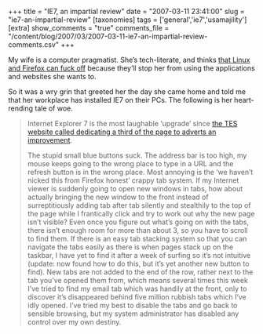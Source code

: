 +++
title = "IE7, an impartial review"
date = "2007-03-11 23:41:00"
slug = "ie7-an-impartial-review"
[taxonomies]
tags = ['general','ie7','usamajility']
[extra]
show_comments = "true"
comments_file = "/content/blog/2007/03/2007-03-11-ie7-an-impartial-review-comments.csv"
+++

My wife is a computer pragmatist. She’s tech-literate, and thinks [that Linux and Firefox can fuck off](http://philwilson.org/blog/2004/07/mozilla-can-fuck-off.html) because they’ll stop her from using the applications and websites she wants to.

So it was a wry grin that greeted her the day she came home and told me that her workplace has installed IE7 on their PCs. The following is her heart-rending tale of woe.

> Internet Explorer 7 is the most laughable ‘upgrade’ since [the TES website called dedicating a third of the page to adverts an improvement](http://philwilson.org/blog/2006/11/teaching-website-shambles.html).
> 
> The stupid small blue buttons suck. The address bar is too high, my mouse keeps going to the wrong place to type in a URL and the refresh button is in the wrong place. Most annoying is the ‘we haven’t nicked this from Firefox honest’ crappy tab system. If my Internet viewer is suddenly going to open new windows in tabs, how about actually bringing the new window to the front instead of surreptitiously adding tab after tab silently and stealthily to the top of the page while I frantically click and try to work out why the new page isn’t visible? Even once you figure out what’s going on with the tabs, there isn’t enough room for more than about 3, so you have to scroll to find them. If there is an easy tab stacking system so that you can navigate the tabs easily as there is when pages stack up on the taskbar, I have yet to find it after a week of surfing so it’s not intuitive (update: now found how to do this, but it’s yet another new button to find). New tabs are not added to the end of the row, rather next to the tab you’ve opened them from, which means several times this week I’ve tried to find my email tab which was handily at the front, only to discover it’s disappeared behind five million rubbish tabs which I’ve idly opened. I’ve tried my best to disable the tabs and go back to sensible browsing, but my system administrator has disabled any control over my own destiny.
